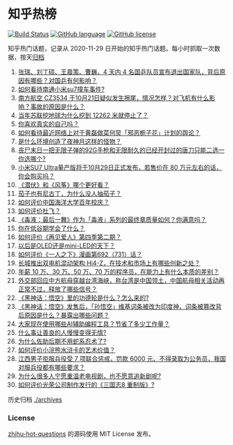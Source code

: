 # 知乎热榜
[![Build Status](https://github.com/ToWeLong/zhihu-hot-questions/workflows/CI/badge.svg)](https://github.com/ToWeLong/zhihu-hot-questions/actions)
[![GitHub language](https://img.shields.io/badge/language-golang-orange.svg)](https://golang.org/)
[![GitHub license](https://img.shields.io/github/license/ToWeLong/zhihu-hot-questions)](https://github.com/ToWeLong/zhihu-hot-questions/blob/main/LICENSE)

知乎热门话题，记录从 2020-11-29 日开始的知乎热门话题。每小时抓取一次数据，按天[归档](./archives)

<!-- BEGIN -->

1. [张瑞、刘丁硕、王晨策、曹巍，4 天内 4 名国乒队员宣布退出国家队，背后原因有哪些？对国乒有何影响？](https://www.zhihu.com/question/1923502389)
1. [如何看待南通小米su7撞车事件?](https://www.zhihu.com/question/1967796030)
1. [南方航空 CZ3534 于10月21日疑似发生擦尾，情况怎样？对飞机有什么影响？事故的原因是什么？](https://www.zhihu.com/question/1854628617)
1. [当年苏联挖地球为什么挖到 12262 米就停止了？](https://www.zhihu.com/question/1583625596)
1. [你喜欢真实的自己吗？](https://www.zhihu.com/question/1771970336)
1. [如何看待最近网络上对于黄磊做菜何炅「邪恶栀子花」计划的舆论？](https://www.zhihu.com/question/1630705181)
1. [是什么环境创造了夜神月这样的怪物？](https://www.zhihu.com/question/50526399)
1. [丧尸末日一把无限子弹的92G手枪和无限耐久的已经开封过的唐刀只能二选一你选哪个?](https://www.zhihu.com/question/740075553)
1. [小米SU7 Ultra量产版将于10月29日正式发布，若售价在 80 万元左右的话，你会购买吗？](https://www.zhihu.com/question/1897453599)
1. [《潜伏》和《风筝》哪个更好看？](https://www.zhihu.com/question/469869359)
1. [茄子也有尼古丁，为什么没人抽茄子？](https://www.zhihu.com/question/729969347)
1. [如何评价中国海洋大学百年校庆？](https://www.zhihu.com/question/1688824467)
1. [如何评价杜飞？](https://www.zhihu.com/question/403805734)
1. [《毒液：最后一舞》作为「毒液」系列的最终章质量如何？你满意吗？](https://www.zhihu.com/question/1815720104)
1. [你在低谷期学会了什么？](https://www.zhihu.com/question/630363339)
1. [如何评价《再见爱人》第四季第二期？](https://www.zhihu.com/question/1902526872)
1. [以后是OLED还是mini-LED的天下？](https://www.zhihu.com/question/660063013)
1. [如何评价《一人之下》漫画第692（731）话？](https://www.zhihu.com/question/1949690809)
1. [长城推出双电机混动架构 Hi4-Z，在技术和市场上有哪些创新之处？](https://www.zhihu.com/question/1729489854)
1. [年薪 10 万、30 万、50 万、70 万的程序员，在能力上有什么本质的差别？](https://www.zhihu.com/question/1587246223)
1. [外交部回应中方航母穿越台湾海峡，称台湾是中国领土，中国航母相关活动再正常不过，释放了哪些信号？](https://www.zhihu.com/question/1882396645)
1. [《黑神话：悟空》里的功德轮是什么？怎么来的?](https://www.zhihu.com/question/667238844)
1. [《黑神话：悟空》发售后，「孙悟空」维基词条被改为印度神，词条被篡改背后原因是什么？暴露出哪些问题？](https://www.zhihu.com/question/1697425723)
1. [大家现在使用哪些AI辅助编程工具？节省了多少工作量？](https://www.zhihu.com/question/640036429)
1. [什么事让善良的人慢慢变得无情?](https://www.zhihu.com/question/751438509)
1. [为什么佐助后期不用蛇系忍术了?](https://www.zhihu.com/question/611005792)
1. [如何评价小浣熊水浒卡的艺术价值？](https://www.zhihu.com/question/273445842)
1. [江西男子拒服兵役受 7 项联合惩戒，罚款 6000 元、不得录取为公务员，我国对服兵役都有哪些要求？](https://www.zhihu.com/question/1882790789)
1. [为什么很多人宁愿重温老电视剧，也不愿意追新剧呢?](https://www.zhihu.com/question/1455843526)
1. [如何评价光荣公司制作发行的《三国志8 重制版》?](https://www.zhihu.com/question/1890166644)

<!-- END -->

历史归档 [./archives](./archives)


### License
[zhihu-hot-questions](https://github.com/towelong/zhihu-hot-questions) 的源码使用 MIT License 发布。